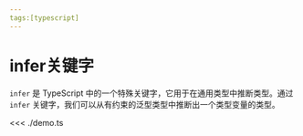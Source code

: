 ```yaml
---
tags:[typescript]
---
```


# infer关键字

`infer` 是 TypeScript 中的一个特殊关键字，它用于在通用类型中推断类型。通过 `infer` 关键字，我们可以从有约束的泛型类型中推断出一个类型变量的类型。

<<< ./demo.ts